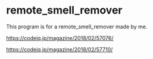 # remote_smell_remover
This program is for a remote_smell_remover made by me.


https://codeiq.jp/magazine/2018/02/57076/

https://codeiq.jp/magazine/2018/02/57710/
